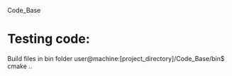 Code_Base

# Testing code:
Build files in bin folder
user@machine:[project_directory]/Code_Base/bin$ cmake ..